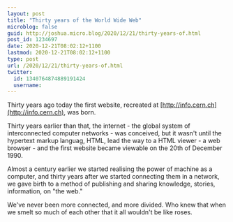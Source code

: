 ```yaml
---
layout: post
title: "Thirty years of the World Wide Web"
microblog: false
guid: http://joshua.micro.blog/2020/12/21/thirty-years-of.html
post_id: 1234697
date: 2020-12-21T08:02:12+1100
lastmod: 2020-12-21T08:02:12+1100
type: post
url: /2020/12/21/thirty-years-of.html
twitter:
  id: 1340764874889191424
  username: 
---
```

Thirty years ago today the first website, recreated at [http://info.cern.ch](http://info.cern.ch), was born.

Thirty years earlier than that, the internet - the global system of interconnected computer networks - was conceived, but it wasn't until the hypertext markup languag, HTML, lead the way to a HTML viewer - a web browser - and the first website became viewable on the 20th of December 1990.

Almost a century earlier we started realising the power of machine as a computer, and thirty years after we started connecting them in a network, we gave birth to a method of publishing and sharing knowledge, stories, information, on "the web."

We've never been more connected, and more divided. Who knew that when we smelt so much of each other that it all wouldn't be like roses.

